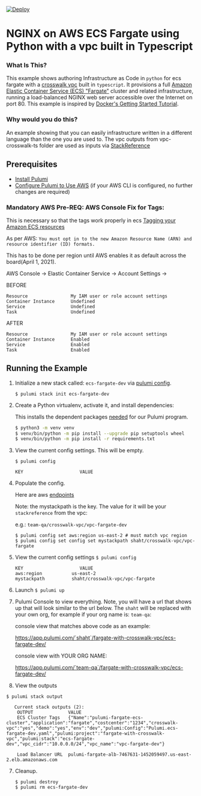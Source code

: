 [![Deploy](https://get.pulumi.com/new/button.svg)](https://app.pulumi.com/new)

# NGINX on AWS ECS Fargate using Python with a vpc built in Typescript

### What Is This?

This example shows authoring Infrastructure as Code in `python` for ecs fargate with a [crosswalk vpc](https://www.pulumi.com/docs/guides/crosswalk/aws/vpc/) built in `typescript`.  It
provisions a full [Amazon Elastic Container Service (ECS) "Fargate"](https://aws.amazon.com/ecs) cluster and
related infrastructure, running a load-balanced NGINX web server accessible over the Internet on port 80.
This example is inspired by [Docker's Getting Started Tutorial](https://docs.docker.com/get-started/).

### Why would you do this?  
An example showing that you can easily infrastructure written in a different language than the one you are used to.  The vpc outputs from vpc-crosswalk-ts folder are used as inputs via [StackReference](https://www.pulumi.com/docs/intro/concepts/organizing-stacks-projects/#inter-stack-dependencies)

## Prerequisites

* [Install Pulumi](https://www.pulumi.com/docs/get-started/install/)
* [Configure Pulumi to Use AWS](https://www.pulumi.com/docs/intro/cloud-providers/aws/setup/) (if your AWS CLI is configured, no further changes are required)


### Mandatory AWS Pre-REQ: AWS Console Fix for Tags:

This is necessary so that the tags work properly in ecs
[Tagging your Amazon ECS resources](https://docs.aws.amazon.com/AmazonECS/latest/developerguide/ecs-using-tags.html)

As per AWS:  `You must opt in to the new Amazon Resource Name (ARN) and resource identifier (ID) formats.`

This has to be done per region until AWS enables it as default across the board(April 1, 2021).

AWS Console -> Elastic Container Service ->  Account Settings -> 

BEFORE
```
Resource                My IAM user or role account settings 
Container Instance      Undefined
Service                 Undefined
Task                    Undefined
```

AFTER
```
Resource                My IAM user or role account settings 
Container Instance      Enabled
Service                 Enabled
Task                    Enabled
```

## Running the Example

 1. Initialize a new stack called: `ecs-fargate-dev` via [pulumi config](https://www.pulumi.com/docs/reference/cli/pulumi_config_set/). 
      ```
      $ pulumi stack init ecs-fargate-dev
      ```

2. Create a Python virtualenv, activate it, and install dependencies:

    This installs the dependent packages [needed](https://www.pulumi.com/docs/intro/concepts/how-pulumi-works/) for our Pulumi program.

    ```bash
    $ python3 -m venv venv
    $ venv/bin/python -m pip install --upgrade pip setuptools wheel
    $ venv/bin/python -m pip install -r requirements.txt
    ```

2. View the current config settings. This will be empty.
   ```
   $ pulumi config
   ```
   ```
   KEY                     VALUE
   ```

4. Populate the config.

   Here are aws [endpoints](https://docs.aws.amazon.com/general/latest/gr/rande.html)

   Note: the mystackpath is the key.  The value for it will be your `stackreference` from the vpc:

   e.g.:  `team-qa/crosswalk-vpc/vpc-fargate-dev`
   ```
   $ pulumi config set aws:region us-east-2 # must match vpc region
   $ pulumi config set config set mystackpath shaht/crosswalk-vpc/vpc-fargate
   ```
   
4. View the current config settings
   ```$ pulumi config```
   ```
   KEY                     VALUE
   aws:region           us-east-2
   mystackpath          shaht/crosswalk-vpc/vpc-fargate
   ```

5. Launch
 ```$ pulumi up```

6. Pulumi Console to view everything.  Note, you will have a url that shows up that will look similar to the url below.  The `shaht` will be replaced with your own org, for example if your org name is: `team-qa`:

   console view that matches above code as an example: 

   https://app.pulumi.com/`shaht`/fargate-with-crosswalk-vpc/ecs-fargate-dev/

   console view with YOUR ORG NAME:

   https://app.pulumi.com/`team-qa`/fargate-with-crosswalk-vpc/ecs-fargate-dev/

7.  View the outputs

```$ pulumi stack output```

```
   Current stack outputs (2):
    OUTPUT             VALUE
    ECS Cluster Tags   {"Name":"pulumi-fargate-ecs-cluster","application":"fargate","costcenter":"1234","crosswalk-vpc":"yes","demo":"yes","env":"dev","pulumi:Config":"Pulumi.ecs-fargate-dev.yaml","pulumi:project":"fargate-with-crosswalk-vpc","pulumi:stack":"ecs-fargate-dev","vpc_cidr":"10.0.0.0/24","vpc_name":"vpc-fargate-dev"}

    Load Balancer URL  pulumi-fargate-alb-7467631-1452059497.us-east-2.elb.amazonaws.com
   ```

7. Cleanup.
   ```
   $ pulumi destroy
   $ pulumi rm ecs-fargate-dev
   ```